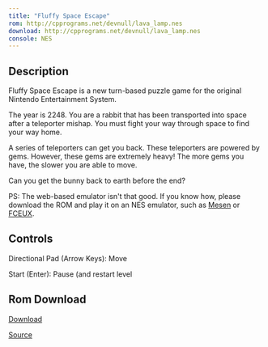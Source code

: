 ```yaml
---
title: "Fluffy Space Escape"
rom: http://cpprograms.net/devnull/lava_lamp.nes
download: http://cpprograms.net/devnull/lava_lamp.nes
console: NES
---
```


## Description

Fluffy Space Escape is a new turn-based puzzle game for the original Nintendo Entertainment System.

The year is 2248. You are a rabbit that has been transported into space after a teleporter mishap. You must fight your way through space to find your way home.

A series of teleporters can get you back. These teleporters are powered by gems. However, these gems are extremely heavy! The more gems you have, the slower you are able to move.

Can you get the bunny back to earth before the end?

PS: The web-based emulator isn't that good. If you know how, please download the ROM and play it on an NES emulator, such as [Mesen](https://www.mesen.ca/) or [FCEUX](http://www.fceux.com/).

## Controls

Directional Pad (Arrow Keys): Move

Start (Enter): Pause (and restart level

## Rom Download

[Download](http://cpprograms.net/devnull/lava_lamp.nes)

[Source](https://github.com/cppchriscpp/fluffy-space-escape)
